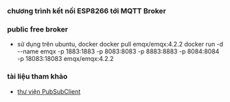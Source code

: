 ### chương trình kết nối ESP8266 tới MQTT Broker

### public free broker
- sử dụng trên ubuntu, docker
	docker pull emqx/emqx:4.2.2
	docker run -d --name emqx -p 1883:1883 -p 8083:8083 -p 8883:8883 -p 8084:8084 -p 18083:18083 emqx/emqx:4.2.2

### tài liệu tham khảo
- [thư viện PubSubClient](https://github.com/knolleary/pubsubclient/)
